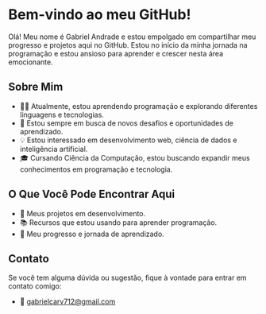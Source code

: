 # Bem-vindo ao meu GitHub!

Olá! Meu nome é Gabriel Andrade e estou empolgado em compartilhar meu progresso e projetos aqui no GitHub. Estou no início da minha jornada na programação e estou ansioso para aprender e crescer nesta área emocionante.

## Sobre Mim

- 👨‍💻 Atualmente, estou aprendendo programação e explorando diferentes linguagens e tecnologias.
- 🌱 Estou sempre em busca de novos desafios e oportunidades de aprendizado.
- 💡 Estou interessado em desenvolvimento web, ciência de dados e inteligência artificial.
- 🎓 Cursando Ciência da Computação, estou buscando expandir meus conhecimentos em programação e tecnologia.

## O Que Você Pode Encontrar Aqui

- 📁 Meus projetos em desenvolvimento.
- 📚 Recursos que estou usando para aprender programação.
- 📝 Meu progresso e jornada de aprendizado.

## Contato

Se você tem alguma dúvida ou sugestão, fique à vontade para entrar em contato comigo:

- 📧 gabrielcarv712@gmail.com



<!---
gabAndraade/gabAndraade is a ✨ special ✨ repository because its `README.md` (this file) appears on your GitHub profile.
You can click the Preview link to take a look at your changes.
--->

